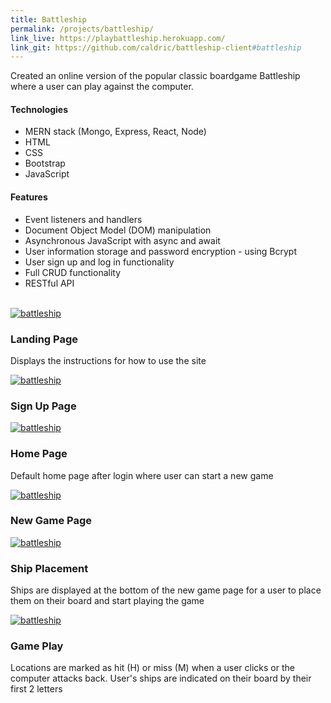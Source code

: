```yaml
---
title: Battleship
permalink: /projects/battleship/
link_live: https://playbattleship.herokuapp.com/
link_git: https://github.com/caldric/battleship-client#battleship
---
```


<p class="lead">
Created an online version of the popular classic boardgame Battleship where a user can play against the computer.
</p>

#### Technologies

- MERN stack (Mongo, Express, React, Node)
- HTML
- CSS
- Bootstrap
- JavaScript

#### Features

- Event listeners and handlers
- Document Object Model (DOM) manipulation
- Asynchronous JavaScript with async and await
- User information storage and password encryption - using Bcrypt
- User sign up and log in functionality
- Full CRUD functionality
- RESTful API

<br />

<div class="row">

  <div class="col-lg-12">
    <div class="thumbnail">
      <div class="image">
        <a href="{{site.url}}/assets/img/projects/battleship/Battleship (1).png"><img src="{{site.url}}/assets/img/projects/battleship/Battleship (1).png" class="img-responsive" alt="battleship"></a>
      </div>
      <div class="caption">
        <h3>Landing Page</h3>
        <p>Displays the instructions for how to use the site</p>
      </div>
    </div>
  </div>

  <div class="col-lg-12">
    <div class="thumbnail">
      <div class="image">
        <a href="{{site.url}}/assets/img/projects/battleship/Battleship (3).png"><img src="{{site.url}}/assets/img/projects/battleship/Battleship (3).png" class="img-responsive" alt="battleship"></a>
      </div>
      <div class="caption">
        <h3>Sign Up Page</h3>
      </div>
    </div>
  </div>

  <div class="col-lg-12">
    <div class="thumbnail">
      <div class="image">
        <a href="{{site.url}}/assets/img/projects/battleship/Battleship (4).png"><img src="{{site.url}}/assets/img/projects/battleship/Battleship (4).png" class="img-responsive" alt="battleship"></a>
      </div>
      <div class="caption">
        <h3>Home Page</h3>
        <p>Default home page after login where user can start a new game</p>
      </div>
    </div>
  </div>

  <div class="col-lg-12">
    <div class="thumbnail">
      <div class="image">
        <a href="{{site.url}}/assets/img/projects/battleship/Battleship (5).png"><img src="{{site.url}}/assets/img/projects/battleship/Battleship (5).png" class="img-responsive" alt="battleship"></a>
      </div>
      <div class="caption">
        <h3>New Game Page</h3>
      </div>
    </div>
  </div>

  <div class="col-lg-12">
    <div class="thumbnail">
      <div class="image">
        <a href="{{site.url}}/assets/img/projects/battleship/Battleship (7).png"><img src="{{site.url}}/assets/img/projects/battleship/Battleship (7).png" class="img-responsive" alt="battleship"></a>
      </div>
      <div class="caption">
        <h3>Ship Placement</h3>
        <p>Ships are displayed at the bottom of the new game page for a user to place them on their board and start playing the game</p>
      </div>
    </div>
  </div>

  <div class="col-lg-12">
    <div class="thumbnail">
      <div class="image">
        <a href="{{site.url}}/assets/img/projects/battleship/Battleship (9).png"><img src="{{site.url}}/assets/img/projects/battleship/Battleship (9).png" class="img-responsive" alt="battleship"></a>
      </div>
      <div class="caption">
        <h3>Game Play</h3>
        <p>Locations are marked as hit (H) or miss (M) when a user clicks or the computer attacks back. User's ships are indicated on their board by their first 2 letters</p>
      </div>
    </div>
  </div>

</div>
